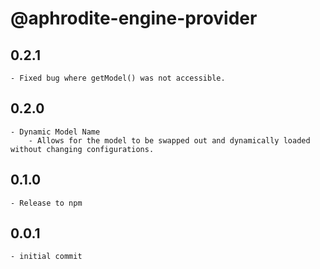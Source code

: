 # @aphrodite-engine-provider

## 0.2.1
    - Fixed bug where getModel() was not accessible.

## 0.2.0
    - Dynamic Model Name
        - Allows for the model to be swapped out and dynamically loaded without changing configurations.

## 0.1.0
    - Release to npm

## 0.0.1
    - initial commit